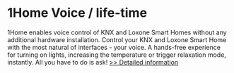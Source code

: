 # 1Home Voice / life-time
1Home enables voice control of KNX and Loxone Smart Homes without any additional hardware installation. Control your KNX and Loxone Smart Home with the most natural of interfaces - your voice. A hands-free experience for turning on lights, increasing the temperature or trigger relaxation mode, instantly. All you have to do is ask!
[>> Detailed information](https://secure.shareit.com/shareit/product.html?productid=300787062&affiliateid=200057808)